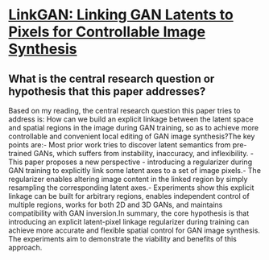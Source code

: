 # [LinkGAN: Linking GAN Latents to Pixels for Controllable Image Synthesis](https://arxiv.org/abs/2301.04604)

## What is the central research question or hypothesis that this paper addresses?

 Based on my reading, the central research question this paper tries to address is: How can we build an explicit linkage between the latent space and spatial regions in the image during GAN training, so as to achieve more controllable and convenient local editing of GAN image synthesis?The key points are:- Most prior work tries to discover latent semantics from pre-trained GANs, which suffers from instability, inaccuracy, and inflexibility. - This paper proposes a new perspective - introducing a regularizer during GAN training to explicitly link some latent axes to a set of image pixels.- The regularizer enables altering image content in the linked region by simply resampling the corresponding latent axes.- Experiments show this explicit linkage can be built for arbitrary regions, enables independent control of multiple regions, works for both 2D and 3D GANs, and maintains compatibility with GAN inversion.In summary, the core hypothesis is that introducing an explicit latent-pixel linkage regularizer during training can achieve more accurate and flexible spatial control for GAN image synthesis. The experiments aim to demonstrate the viability and benefits of this approach.
